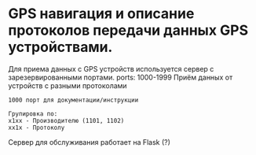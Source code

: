 # GPS навигация и описание протоколов передачи данных GPS устройствами. 

Для приема данных с GPS устройств используется сервер с зарезервированными портами.
ports: 1000-1999 Приём данных от устройств с разными протоколами

    1000 порт для документации/инструкции

    Групировка по:
    х1хх - Производителю (1101, 1102)
    хх1х - Протоколу

Сервер для обслуживания работает на Flask (?)

